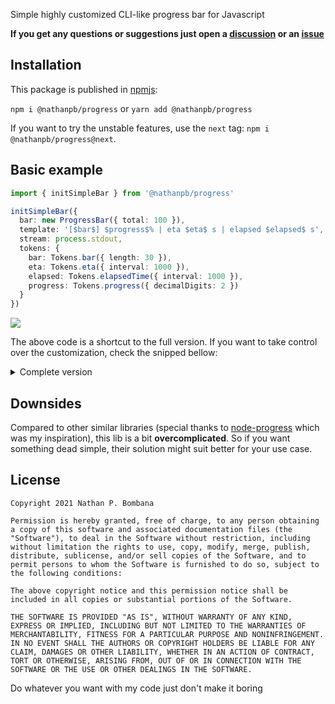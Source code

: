 Simple highly customized CLI-like progress bar for Javascript

**If you get any questions or suggestions just open a [discussion](https://github.com/NathanPB/progress.js/discussions) or an [issue](https://github.com/NathanPB/progress.js/issues)**

## Installation

This package is published in [npmjs](https://www.npmjs.com/package/@nathanpb/progress):

``npm i @nathanpb/progress`` or ``yarn add @nathanpb/progress``

If you want to try the unstable features, use the ``next`` tag: ``npm i @nathanpb/progress@next``.


## Basic example

```ts
import { initSimpleBar } from '@nathanpb/progress'

initSimpleBar({ 
  bar: new ProgressBar({ total: 100 }),
  template: '[$bar$] $progress$% | eta $eta$ s | elapsed $elapsed$ s',
  stream: process.stdout,
  tokens: {
    bar: Tokens.bar({ length: 30 }),
    eta: Tokens.eta({ interval: 1000 }),
    elapsed: Tokens.elapsedTime({ interval: 1000 }),
    progress: Tokens.progress({ decimalDigits: 2 })
  }
})
```
![](https://i.imgur.com/m8u1gFX.gif)

The above code is a shortcut to the full version. If you want to take control over the customization, check the snipped bellow:

<details>
  <summary>Complete version</summary>

The process is to:
1. Create the bar
2. Create the renderer
3. Create a render trigger listening to the ``'tick'`` event
4. Attach the render trigger to the render
5. Listen to the ``'completed'`` event and print something

```ts
import {ProgressBar, StreamProgressBarRenderer, RenderTrigger, Events, Tokens} from '@nathanpb/progress'

const bar = new ProgressBar({ total: 100 })

new StreamProgressBarRenderer(
'[$bar$] $progress$% | eta $eta$ s | elapsed $elapsed$ s', {
bar: Tokens.bar({ length: 30 }),
eta: Tokens.eta({ interval: 1000 }),
elapsed: Tokens.elapsedTime({ interval: 1000 }),
progress: Tokens.progress({ decimalDigits: 2 })
},
process.stdout,
).attach(self => new RenderTrigger(self, bar, Events.TICK))

bar.on(Events.COMPLETED, () => console.log('Bar completed'))

setInterval(() => bar.tick(1), 500)
```

</details>

## Downsides

Compared to other similar libraries (special thanks to [node-progress](https://github.com/visionmedia/node-progress) which was my inspiration), this lib is a bit **overcomplicated**. So if you want something dead simple, their solution might suit better for your use case.


## License

```
Copyright 2021 Nathan P. Bombana

Permission is hereby granted, free of charge, to any person obtaining a copy of this software and associated documentation files (the "Software"), to deal in the Software without restriction, including without limitation the rights to use, copy, modify, merge, publish, distribute, sublicense, and/or sell copies of the Software, and to permit persons to whom the Software is furnished to do so, subject to the following conditions:

The above copyright notice and this permission notice shall be included in all copies or substantial portions of the Software.

THE SOFTWARE IS PROVIDED "AS IS", WITHOUT WARRANTY OF ANY KIND, EXPRESS OR IMPLIED, INCLUDING BUT NOT LIMITED TO THE WARRANTIES OF MERCHANTABILITY, FITNESS FOR A PARTICULAR PURPOSE AND NONINFRINGEMENT. IN NO EVENT SHALL THE AUTHORS OR COPYRIGHT HOLDERS BE LIABLE FOR ANY CLAIM, DAMAGES OR OTHER LIABILITY, WHETHER IN AN ACTION OF CONTRACT, TORT OR OTHERWISE, ARISING FROM, OUT OF OR IN CONNECTION WITH THE SOFTWARE OR THE USE OR OTHER DEALINGS IN THE SOFTWARE.
```

Do whatever you want with my code just don't make it boring
